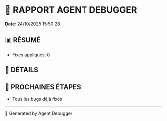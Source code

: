 # 🐛 RAPPORT AGENT DEBUGGER

**Date**: 24/10/2025 15:50:28

## 📊 RÉSUMÉ

- Fixes appliqués: 0

## 🔧 DÉTAILS



## 🎯 PROCHAINES ÉTAPES

- Tous les bugs déjà fixés

---

🤖 Generated by Agent Debugger
